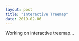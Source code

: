 ```yaml
---
layout: post
title: "Interactive Treemap"
date: 2019-02-06
---
```


Working on interactive treemap...

<style>

    #example rect {
      fill: steelblue;
    }

    #example text {
      fill: white;
      font: 10px sans-serif;
      text-anchor: end;
    }

</style>

<svg id="bar-chart"></svg>

<script src="https://d3js.org/d3.v3.min.js" charset="utf-8"></script>
<script src="https://ajander.github.io/js/treemap.js"></script>
